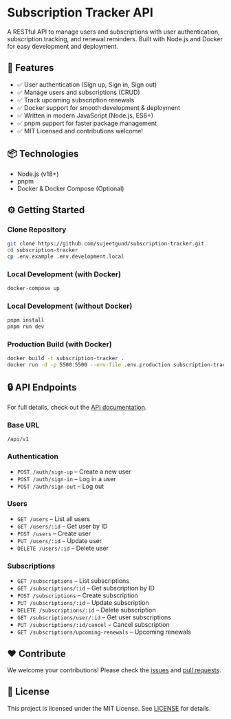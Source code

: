 # Subscription Tracker API

A RESTful API to manage users and subscriptions with user authentication, subscription tracking, and renewal reminders. Built with Node.js and Docker for easy development and deployment.

## 🚀 Features

- ✅ User authentication (Sign up, Sign in, Sign out)
- ✅ Manage users and subscriptions (CRUD)
- ✅ Track upcoming subscription renewals
- ✅ Docker support for smooth development & deployment
- ✅ Written in modern JavaScript (Node.js, ES6+)
- ✅ pnpm support for faster package management
- ✅ MIT Licensed and contributions welcome!

## 📦 Technologies

- Node.js (v18+)
- pnpm
- Docker & Docker Compose (Optional)

## ⚙️ Getting Started

### Clone Repository

```sh
git clone https://github.com/sujeetgund/subscription-tracker.git
cd subscription-tracker
cp .env.example .env.development.local
```

### Local Development (with Docker)

```sh
docker-compose up
```

### Local Development (without Docker)

```sh
pnpm install
pnpm run dev
```

### Production Build (with Docker)

```bash
docker build -t subscription-tracker .
docker run -d -p 5500:5500 --env-file .env.production subscription-tracker
```

## 🔒 API Endpoints

For full details, check out the [API documentation](docs/api.md).

### Base URL

```
/api/v1
```

### Authentication

- `POST /auth/sign-up` – Create a new user
- `POST /auth/sign-in` – Log in a user
- `POST /auth/sign-out` – Log out

### Users

- `GET /users` – List all users
- `GET /users/:id` – Get user by ID
- `POST /users` – Create user
- `PUT /users/:id` – Update user
- `DELETE /users/:id` – Delete user

### Subscriptions

- `GET /subscriptions` – List subscriptions
- `GET /subscriptions/:id` – Get subscription by ID
- `POST /subscriptions` – Create subscription
- `PUT /subscriptions/:id` – Update subscription
- `DELETE /subscriptions/:id` – Delete subscription
- `GET /subscriptions/user/:id` – Get user subscriptions
- `PUT /subscriptions/:id/cancel` – Cancel subscription
- `GET /subscriptions/upcoming-renewals` – Upcoming renewals

## ❤️ Contribute

We welcome your contributions! Please check the [issues](https://github.com/sujeetgund/subscription-tracker-api/issues) and [pull requests](https://github.com/sujeetgund/subscription-tracker-api/pulls).

## 📄 License

This project is licensed under the MIT License. See [LICENSE](LICENSE) for details.